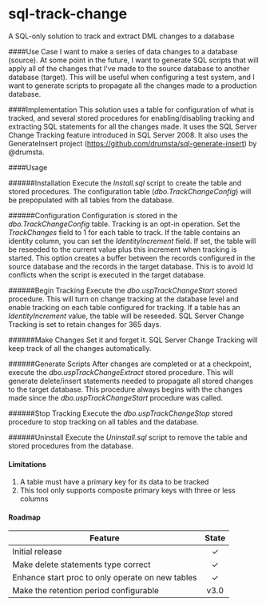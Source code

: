 # sql-track-change
A SQL-only solution to track and extract DML changes to a database

####Use Case
I want to make a series of data changes to a database (source).  At some point in the future, I want to generate SQL scripts that will apply all of the changes that I've made to the source database to another database (target).  This will be useful when configuring a test system, and I want to generate scripts to propagate all the changes made to a production database.

####Implementation
This solution uses a table for configuration of what is tracked, and several stored procedures for enabling/disabling tracking and extracting SQL statements for all the changes made.  It uses the SQL Server Change Tracking feature introduced in SQL Server 2008. It also uses the GenerateInsert project (https://github.com/drumsta/sql-generate-insert) by @drumsta.

####Usage

######Installation
Execute the _Install.sql_ script to create the table and stored procedures.  The configuration table (_dbo.TrackChangeConfig_) will be prepopulated with all tables from the database.

######Configuration
Configuration is stored in the _dbo.TrackChangeConfig_ table.  Tracking is an opt-in operation.  Set the _TrackChanges_ field to 1 for each table to track.  If the table contains an identity column, you can set the _IdentityIncrement_ field.  If set, the table will be reseeded to the current value plus this increment when tracking is started.  This option creates a buffer between the records configured in the source database and the records in the target database.  This is to avoid Id conflicts when the script is executed in the target database. 

######Begin Tracking
Execute the _dbo.uspTrackChangeStart_ stored procedure.  This will turn on change tracking at the database level and enable tracking on each table configured for tracking.  If a table has an _IdentityIncrement_ value, the table will be reseeded.  SQL Server Change Tracking is set to retain changes for 365 days.

######Make Changes
Set it and forget it.  SQL Server Change Tracking will keep track of all the changes automatically.

######Generate Scripts
After changes are completed or at a checkpoint, execute the _dbo.uspTrackChangeExtract_ stored procedure.  This will generate delete/insert statements needed to propagate all stored changes to the target database.  This procedure always begins with the changes made since the _dbo.uspTrackChangeStart_ procedure was called. 

######Stop Tracking
Execute the _dbo.uspTrackChangeStop_ stored procedure to stop tracking on all tables and the database.

######Uninstall
Execute the _Uninstall.sql_ script to remove the table and stored procedures from the database.

#### Limitations
1. A table must have a primary key for its data to be tracked
2. This tool only supports composite primary keys with three or less columns

#### Roadmap

Feature                                                                     | State
--------------------------------------------------------------------------- | :------------:
Initial release                                                             | ✓
Make delete statements type correct                                         | ✓
Enhance start proc to only operate on new tables                            | ✓
Make the retention period configurable                                      | v3.0

